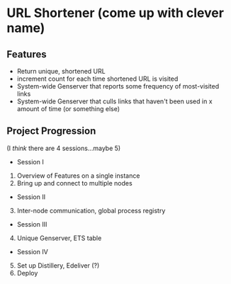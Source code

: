 # URL Shortener (come up with clever name)

## Features
* Return unique, shortened URL
* increment count for each time shortened URL is visited
* System-wide Genserver that reports some frequency of most-visited links
* System-wide Genserver that culls links that haven't been used in x amount of time (or something else)

## Project Progression
(I _think_ there are 4 sessions...maybe 5)
* Session I
1. Overview of Features on a single instance
2. Bring up and connect to multiple nodes
* Session II
3. Inter-node communication, global process registry
* Session III
4. Unique Genserver, ETS table
* Session IV
5. Set up Distillery, Edeliver (?)
6. Deploy
